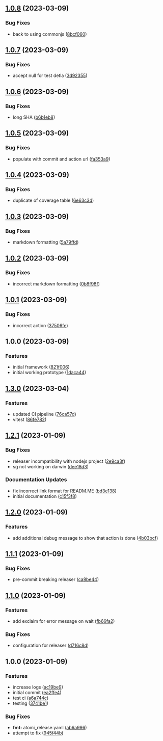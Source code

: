 ## [1.0.8](https://github.com/tr8team/actions.test-markdown/compare/v1.0.7...v1.0.8) (2023-03-09)


### Bug Fixes

* back to using commonjs ([8bcf060](https://github.com/tr8team/actions.test-markdown/commit/8bcf060c1f58d80cde08035a7c51347598f947d9))

## [1.0.7](https://github.com/tr8team/actions.test-markdown/compare/v1.0.6...v1.0.7) (2023-03-09)


### Bug Fixes

* accept null for test detla ([3d92355](https://github.com/tr8team/actions.test-markdown/commit/3d92355a187f23f8813cd377d885b1384f46dad5))

## [1.0.6](https://github.com/tr8team/actions.test-markdown/compare/v1.0.5...v1.0.6) (2023-03-09)


### Bug Fixes

* long SHA ([b6b1eb8](https://github.com/tr8team/actions.test-markdown/commit/b6b1eb82caca8d737381494d8747db520321f616))

## [1.0.5](https://github.com/tr8team/actions.test-markdown/compare/v1.0.4...v1.0.5) (2023-03-09)


### Bug Fixes

* populate with commit and action url ([fa353a9](https://github.com/tr8team/actions.test-markdown/commit/fa353a9de59785769f871de8498ec6b106834a7f))

## [1.0.4](https://github.com/tr8team/actions.test-markdown/compare/v1.0.3...v1.0.4) (2023-03-09)


### Bug Fixes

* duplicate of coverage table ([6e63c3d](https://github.com/tr8team/actions.test-markdown/commit/6e63c3deecd04baec736bd7b360b9d5f72495459))

## [1.0.3](https://github.com/tr8team/actions.test-markdown/compare/v1.0.2...v1.0.3) (2023-03-09)


### Bug Fixes

* markdown formatting ([5a79ffd](https://github.com/tr8team/actions.test-markdown/commit/5a79ffde79604b02ddc0bfa7725a72d5a35513f9))

## [1.0.2](https://github.com/tr8team/actions.test-markdown/compare/v1.0.1...v1.0.2) (2023-03-09)


### Bug Fixes

* incorrect markdown formatting ([0b8f98f](https://github.com/tr8team/actions.test-markdown/commit/0b8f98fed705550b7bb172b8e5baaecdd5223f26))

## [1.0.1](https://github.com/tr8team/actions.test-markdown/compare/v1.0.0...v1.0.1) (2023-03-09)


### Bug Fixes

* incorrect action ([37506fe](https://github.com/tr8team/actions.test-markdown/commit/37506fee7221ed544b8147d9e66fd2038df321e1))

## 1.0.0 (2023-03-09)


### Features

* initial framework ([821f006](https://github.com/tr8team/actions.test-markdown/commit/821f006d72b3d656eef51dfa203d9decfa54a030))
* initial working prototype ([1daca44](https://github.com/tr8team/actions.test-markdown/commit/1daca44c60b77ecfc3fb5ac95a049574f8b85ed5))

## [1.3.0](https://github.com/tr8team/typescript-github-action-template/compare/v1.2.1...v1.3.0) (2023-03-04)


### Features

* updated CI pipeline ([76ca57d](https://github.com/tr8team/typescript-github-action-template/commit/76ca57d9691b3af4167c6331e6887b3217358929))
* vitest ([86fe782](https://github.com/tr8team/typescript-github-action-template/commit/86fe78263dfd0dce531abe900d13ad03221b5bca))

## [1.2.1](https://github.com/tr8team/typescript-github-action-template/compare/v1.2.0...v1.2.1) (2023-01-09)

### Bug Fixes

- releaser incompatibility with nodejs project ([2e9ca3f](https://github.com/tr8team/typescript-github-action-template/commit/2e9ca3f0f310c6a47743b4c88b05bc8bf6dcd130))
- sg not working on darwin ([dee18d3](https://github.com/tr8team/typescript-github-action-template/commit/dee18d34ead2c6a4e80e6376a3bdc059e581f0c6))

### Documentation Updates

- fix incorrect link format for READM.ME ([bd3e138](https://github.com/tr8team/typescript-github-action-template/commit/bd3e138f6faec4b8ddd0c9d4c78e307c73f3f760))
- initial documentation ([c15f3f8](https://github.com/tr8team/typescript-github-action-template/commit/c15f3f850876ae54f9fdca7b21bcfb7cc9fdeeff))

## [1.2.0](https://github.com/tr8team/typescript-github-action-template/compare/v1.1.1...v1.2.0) (2023-01-09)

### Features

- add additional debug message to show that action is done ([4b03bcf](https://github.com/tr8team/typescript-github-action-template/commit/4b03bcf8bb3f034e701be7a42db5ec167d3491b3))

## [1.1.1](https://github.com/tr8team/typescript-github-action-template/compare/v1.1.0...v1.1.1) (2023-01-09)

### Bug Fixes

- pre-commit breaking releaser ([ca8be44](https://github.com/tr8team/typescript-github-action-template/commit/ca8be441ab82f89809dc7d3badba81a126c24fdd))

## [1.1.0](https://github.com/tr8team/typescript-github-action-template/compare/v1.0.0...v1.1.0) (2023-01-09)

### Features

- add exclaim for error message on wait ([fb66fa2](https://github.com/tr8team/typescript-github-action-template/commit/fb66fa2a95e502acb6908d261b803318363e0a38))

### Bug Fixes

- configuration for releaser ([d716c8d](https://github.com/tr8team/typescript-github-action-template/commit/d716c8d6e67169fa9b9e65b857479d0326df4eb8))

## 1.0.0 (2023-01-09)

### Features

- increase logs ([ac19be9](https://github.com/tr8team/typescript-github-action-template/commit/ac19be9879da236990b329d695fda1d0b4885e82))
- initial commit ([ea2ffe4](https://github.com/tr8team/typescript-github-action-template/commit/ea2ffe455d8d1270c80fdced90c235c048a28835))
- test ci ([a6a744c](https://github.com/tr8team/typescript-github-action-template/commit/a6a744c3fc11869287844fae5d7a5e3a88e475fb))
- testing ([3741be1](https://github.com/tr8team/typescript-github-action-template/commit/3741be1dd639f9c881e12baa5a5369f13a30ae86))

### Bug Fixes

- **fmt:** atomi_release.yaml ([ab6a996](https://github.com/tr8team/typescript-github-action-template/commit/ab6a9962dbf1d138a542a8baae3e36ce1bb53a36))
- attempt to fix ([945f44b](https://github.com/tr8team/typescript-github-action-template/commit/945f44b9a57cc57b8a0d08e3a38ac2c0baf6150f))
